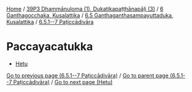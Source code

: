 
[Home](/) / [39P3 Dhammānuloma (1), Dukatikapaṭṭhānapāḷi (3)](../../../../39P3.md) / [6 Ganthagocchaka, Kusalattika](../../../6.md) / [6.5 Ganthaganthasampayuttaduka, Kusalattika](../../6.5.md) / [6.5.1--7 Paṭiccādivāra](../6.5.1--7.md)

# Paccayacatukka

* [Hetu](Paccayacatukka/Hetu.md)

[Go to previous page (6.5.1--7 Paṭiccādivāra)](../6.5.1--7.md) / [Go to parent page (6.5.1--7 Paṭiccādivāra)](../6.5.1--7.md) / [Go to next page (Hetu)](Paccayacatukka/Hetu.md)


